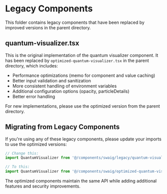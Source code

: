 # Legacy Components

This folder contains legacy components that have been replaced by improved versions in the parent directory.

## quantum-visualizer.tsx

This is the original implementation of the quantum visualizer component. It has been replaced by `optimized-quantum-visualizer.tsx` in the parent directory, which includes:

- Performance optimizations (memo for component and value caching)
- Better input validation and sanitization
- More consistent handling of environment variables
- Additional configuration options (opacity, particleDetails)
- Better error handling

For new implementations, please use the optimized version from the parent directory.

## Migrating from Legacy Components

If you're using any of these legacy components, please update your imports to use the optimized versions:

```typescript
// Change this:
import QuantumVisualizer from '@/components/swaig/legacy/quantum-visualizer'

// To this:
import QuantumVisualizer from '@/components/swaig/optimized-quantum-visualizer'
```

The optimized components maintain the same API while adding additional features and security improvements.
